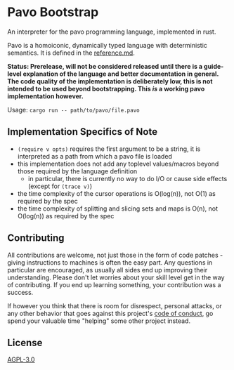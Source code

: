 # Pavo Bootstrap

An interpreter for the pavo programming language, implemented in rust.

Pavo is a homoiconic, dynamically typed language with deterministic semantics. It is defined in the [reference.md](./reference.md).

**Status: Prerelease, will not be considered released until there is a guide-level explanation of the language and better documentation in general. The code quality of the implementation is deliberately low, this is not intended to be used beyond bootstrapping. This _is_ a working pavo implementation however.**

Usage: `cargo run -- path/to/pavo/file.pavo`

## Implementation Specifics of Note

- `(require v opts)` requires the first argument to be a string, it is interpreted as a path from which a pavo file is loaded
- this implementation does not add any toplevel values/macros beyond those required by the language definition
  - in particular, there is currently no way to do I/O or cause side effects (except for `(trace v)`)
- the time complexity of the cursor operations is O(log(n)), not O(1) as required by the spec
- the time complexity of splitting and slicing sets and maps is O(n), not O(log(n)) as required by the spec

## Contributing

All contributions are welcome, not just those in the form of code patches - giving instructions to machines is often the easy part. Any questions in particular are encouraged, as usually all sides end up improving their understanding. Please don't let worries about your skill level get in the way of contributing. If you end up learning something, your contribution was a success.

If however you think that there is room for disrespect, personal attacks, or any other behavior that goes against this project's [code of conduct](./CODE_OF_CONDUCT.md), go spend your valuable time "helping" some other project instead.

## License

[AGPL-3.0](./LICENSE)
